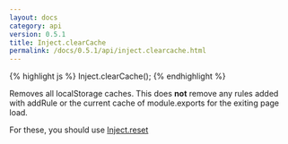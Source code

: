 ```yaml
---
layout: docs
category: api
version: 0.5.1
title: Inject.clearCache
permalink: /docs/0.5.1/api/inject.clearcache.html
---
```


{% highlight js %}
Inject.clearCache();
{% endhighlight %}

Removes all localStorage caches. This does **not** remove any rules added with addRule or the current cache of module.exports for the exiting page load.

For these, you should use [Inject.reset](/docs/0.5.1/api/inject.reset.html)
